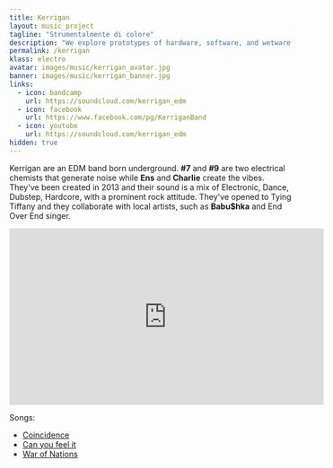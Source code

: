 ```yaml
---
title: Kerrigan
layout: music_project
tagline: "Strumentalmente di colore"
description: "We explore prototypes of hardware, software, and wetware in the design of a practical water quality sensors."
permalink: /kerrigan
klass: electro
avatar: images/music/kerrigan_avatar.jpg
banner: images/music/kerrigan_banner.jpg
links:
  - icon: bandcamp
    url: https://soundcloud.com/kerrigan_edm
  - icon: facebook
    url: https://www.facebook.com/pg/KerriganBand
  - icon: youtube
    url: https://soundcloud.com/kerrigan_edm
hidden: true
---
```


Kerrigan are an EDM band born underground. **#7** and **#9** are two electrical chemists that generate noise while **Ens** and **Charlie** create the vibes.
They've been created in 2013 and their sound is a mix of Electronic, Dance, Dubstep, Hardcore, with a prominent rock attitude.
They've opened to Tying Tiffany and they collaborate with local artists, such as **Babu$hka** and End Over End singer.

<iframe width="560" height="315" src="https://www.youtube.com/embed/gp3w3IkXWss" frameborder="0" allow="accelerometer; autoplay; encrypted-media; gyroscope; picture-in-picture" allowfullscreen></iframe>

Songs:
- [Coincidence](https://www.youtube.com/watch?v=qUsupTZf7Bo)
- [Can you feel it](https://www.youtube.com/watch?v=uKV7rYvPzpg)
- [War of Nations](https://www.youtube.com/watch?v=gp3w3IkXWss)